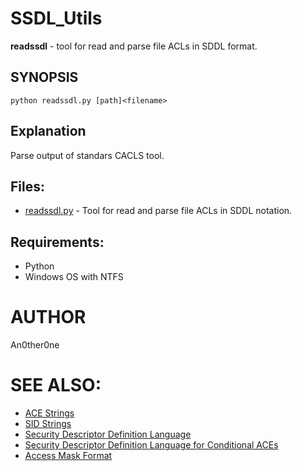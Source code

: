 # SSDL_Utils

**readssdl** - tool for read and parse file ACLs in  SDDL format.

## SYNOPSIS

	python readssdl.py [path]<filename>
	
## Explanation	

Parse output of standars CACLS tool.

## Files:
	
* [readssdl.py](readssdl.py) - Tool for read and parse file ACLs in SDDL notation.

## Requirements:

* Python
* Windows OS with NTFS

# AUTHOR
   An0ther0ne

# SEE ALSO:
* [ACE Strings](https://docs.microsoft.com/ru-ru/windows/win32/secauthz/ace-strings)
* [SID Strings](https://docs.microsoft.com/ru-ru/windows/win32/secauthz/sid-strings)
* [Security Descriptor Definition Language](https://docs.microsoft.com/en-us/windows/win32/secauthz/security-descriptor-definition-language)
* [Security Descriptor Definition Language for Conditional ACEs](https://docs.microsoft.com/ru-ru/windows/win32/secauthz/security-descriptor-definition-language-for-conditional-aces-)
* [Access Mask Format](https://docs.microsoft.com/ru-ru/windows/win32/secauthz/access-mask-format)
